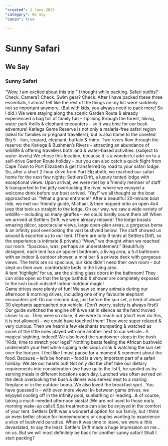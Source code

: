 ```yaml
---
"created": 1 June 2022
"category": We Say
"canon": true

---
```


# Sunny Safari
## We Say
### Sunny Safari

“Wow, I am excited about this trip!” I thought while packing.
Safari outfits?  Check.  Camera?  Check.  Swim gear?  Check.  After I have packed these three essentials, I almost felt like the rest of the things on my list were suddenly not so important anymore.  (But with kids, you always need to pack more!  So I did.)
We were staying along the scenic Garden Route &amp; already experienced a bag full of family fun – ziplining through the forest, hiking, water park thrills &amp; elephant encounters – so it was time for our bush adventure!
Kariega Game Reserve is not only a malaria-free safari region (ideal for families or pregnant travellers), but is also home to the coveted Big 5 – lion, leopard, elephant, buffalo &amp; rhino.  Two rivers flow through the reserve:  the Kariega &amp; Bushman’s Rivers – attracting an abundance of wildlife &amp; offering travellers both land &amp; water-based activities. (subject to water-levels)
We chose this location, because it is a wonderful add-on to a self-drive Garden Route holiday – but you can also catch a quick flight from Cape Town to Port Elizabeth &amp; get transferred by road to your safari lodge.
So, after a short 2-hour drive from Port Elizabeth, we reached our safari home for the next few nights:  Settlers Drift, a luxury tented lodge with exceptional views.
Upon arrival, we were met by a friendly member of staff &amp; transported to the jetty overlooking the river, where we enjoyed a welcome drink before our boat arrived.  “Yay!” we all thought as the boat approached us.  “What a grand entrance!”
After a beautiful 20-minute boat ride, we met our friendly guide, Michael, &amp; then hopped onto an open 4x4 jeep that took us straight to the lodge.  On our way, we saw a wide variety of wildlife – including so many giraffes – we could hardly count them all!
When we arrived at Settlers Drift, we were already relaxed!  The lodge boasts amazing décor, spectacular views, large open-plan areas, a gorgeous boma &amp; an infinity pool overlooking the vast bushveld below.
The staff showed us around &amp; escorted us to our tent.  (There are only 9 tents at Settlers Drift, so the experience is intimate &amp; private.)  “Wow,” we thought when we reached our room.  “Spacious, was, perhaps an understatement.”  Beautifully designed, each tent has an opulent bedroom, a living area, a full bathroom with an indoor &amp; outdoor shower, a mini bar &amp; a private deck with gorgeous views.  The tents are so spacious, our kids didn’t need their own room – but slept on their own, comfortable beds in the living area.  
A tent ‘highlight’ for us, are the sliding glass doors in the bathroom!  They can slide open so that the large bathtub &amp; shower are completely exposed to the lush bush outside!  Indoor-outdoor magic!  
Game drives were plenty of fun!  We saw so many animals during our afternoon &amp; morning drives, including one of my favourite elephant encounters yet!  On our second day, just before the sun set, a herd of about 30 elephants approached our vehicle. (Don’t worry, safety is always first!)  Our guide switched the engine off &amp; we sat in silence as the herd moved closer to us.  They were so close, if we were to reach out (don’t ever do this, it is not allowed) – we could have touched them!  They were super relaxed &amp; very curious.  Then we heard a few elephants trumpeting &amp; watched as some of the little ones played with one another next to our vehicle…A magical sighting, indeed!
We also loved the sundowner stops in the bush.  “Kids, time to stretch your legs!”  Nothing beats feeling the African bushveld underneath your feet while sipping a delicious drink &amp; watching the sun set over the horizon.
I feel like I must pause for a moment &amp; comment about the food.  Because – let’s be honest – food is a very important part of a safari holiday.  We ate our hearts out!  Not only did the chef take our dietary requirements into consideration (we have quite the list!), he spoiled us by serving meals in different locations each day.  Lunched was often served on the deck overlooking the bush &amp; dinner was served next to a roaring fireplace or in the outdoor boma.  We also loved the breakfast spot…You have guessed it – with even more views!
In-between game drives, we enjoyed cooling off in the infinity pool, sunbathing or reading…&amp; of course, taking a much-needed afternoon siesta! (We are not used to those early morning wake-up calls!)  Spa treatments can also be enjoyed in the comfort of your tent.
Settlers Drift was a wonderful option for our family, but I think an even better choice for honeymooners or couples wanting to experience a slice of bushveld paradise.
When it was time to leave, we were a little devastated, to say the least.  Settlers Drift made a huge impression on me…on us.  But we will most definitely be back for another sunny safari!
Shall I start packing?